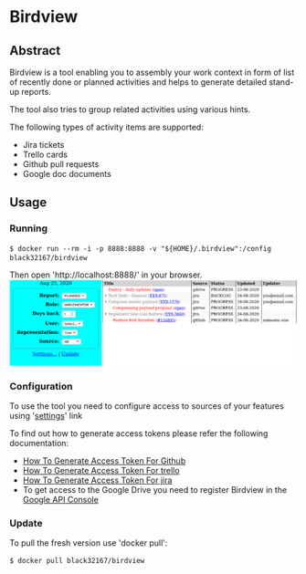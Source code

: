 # Birdview
## Abstract
Birdview is a  tool enabling you to assembly your work context in form of list 
of recently done or planned activities and helps to generate detailed stand-up reports.

The tool also tries to group related activities using various hints.

The following types of activity items are supported:
 - Jira tickets
 - Trello cards
 - Github pull requests
 - Google doc documents
 
## Usage
### Running
```
$ docker run --rm -i -p 8888:8888 -v "${HOME}/.birdview":/config black32167/birdview
```
Then open 'http://localhost:8888/' in your browser. 
![Report screen](img/report.png)

### Configuration
To use the tool you need to configure access to sources of your features using '[settings](http://localhost:8888/settings)' link

To find out how to generate access tokens please refer the following documentation:
- [How To Generate Access Token For Github](https://help.github.com/en/github/authenticating-to-github/creating-a-personal-access-token-for-the-command-line) 
- [How To Generate Access Token For trello](https://developer.atlassian.com/cloud/trello/guides/rest-api/api-introduction/) 
- [How To Generate Access Token For jira](https://confluence.atlassian.com/cloud/api-tokens-938839638.html)
- To get access to the Google Drive you need to register Birdview in the [Google API Console](https://console.developers.google.com/) 

### Update
To pull the fresh version use 'docker pull':
```shell script
$ docker pull black32167/birdview
```